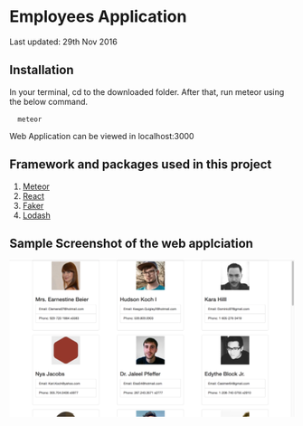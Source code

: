 # Employees Application
Last updated: 29th Nov 2016

## Installation
In your terminal, cd to the downloaded folder.
After that, run meteor using the below command.
```
  meteor
```

Web Application can be viewed in localhost:3000

## Framework and packages used in this project

1. [Meteor](https://www.meteor.com/)
2. [React](https://facebook.github.io/react/)
3. [Faker](https://www.npmjs.com/package/faker)
4. [Lodash](https://www.npmjs.com/package/lodash)



## Sample Screenshot of the web applciation
![Alt text](./screenshot.png?raw=true)

